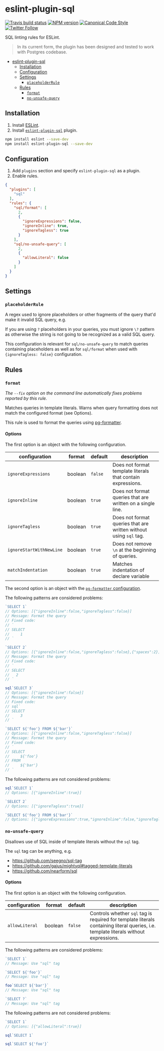 <a name="eslint-plugin-sql"></a>
# eslint-plugin-sql

[![Travis build status](http://img.shields.io/travis/gajus/eslint-plugin-sql/master.svg?style=flat-square)](https://travis-ci.org/gajus/eslint-plugin-sql)
[![NPM version](http://img.shields.io/npm/v/eslint-plugin-sql.svg?style=flat-square)](https://www.npmjs.org/package/eslint-plugin-sql)
[![Canonical Code Style](https://img.shields.io/badge/code%20style-canonical-blue.svg?style=flat-square)](https://github.com/gajus/canonical)
[![Twitter Follow](https://img.shields.io/twitter/follow/kuizinas.svg?style=social&label=Follow)](https://twitter.com/kuizinas)

SQL linting rules for ESLint.

> In its current form, the plugin has been designed and tested to work with Postgres codebase.

* [eslint-plugin-sql](#eslint-plugin-sql)
    * [Installation](#eslint-plugin-sql-installation)
    * [Configuration](#eslint-plugin-sql-configuration)
    * [Settings](#eslint-plugin-sql-settings)
        * [`placeholderRule`](#eslint-plugin-sql-settings-placeholderrule)
    * [Rules](#eslint-plugin-sql-rules)
        * [`format`](#eslint-plugin-sql-rules-format)
        * [`no-unsafe-query`](#eslint-plugin-sql-rules-no-unsafe-query)


<a name="eslint-plugin-sql-installation"></a>
## Installation

1. Install [ESLint](https://www.github.com/eslint/eslint).
1. Install [`eslint-plugin-sql`](https://github.com/gajus/eslint-plugin-sql) plugin.

<!-- -->

```sh
npm install eslint --save-dev
npm install eslint-plugin-sql --save-dev
```

<a name="eslint-plugin-sql-configuration"></a>
## Configuration

1. Add `plugins` section and specify `eslint-plugin-sql` as a plugin.
1. Enable rules.

<!-- -->

```json
{
  "plugins": [
    "sql"
  ],
  "rules": {
    "sql/format": [
      2,
      {
        "ignoreExpressions": false,
        "ignoreInline": true,
        "ignoreTagless": true
      }
    ],
    "sql/no-unsafe-query": [
      2,
      {
        "allowLiteral": false
      }
    ]
  }
}

```

<a name="eslint-plugin-sql-settings"></a>
## Settings

<a name="eslint-plugin-sql-settings-placeholderrule"></a>
### <code>placeholderRule</code>

A regex used to ignore placeholders or other fragments of the query that'd make it invalid SQL query, e.g.

If you are using `?` placeholders in your queries, you must ignore `\?` pattern as otherwise the string is not going to be recognized as a valid SQL query.

This configuration is relevant for `sql/no-unsafe-query` to match queries containing placeholders as well as for `sql/format` when used with `{ignoreTagless: false}` configuration.

<a name="eslint-plugin-sql-rules"></a>
## Rules

<!-- Rules are sorted alphabetically. -->

<a name="eslint-plugin-sql-rules-format"></a>
### <code>format</code>

_The `--fix` option on the command line automatically fixes problems reported by this rule._

Matches queries in template literals. Warns when query formatting does not match the configured format (see Options).

This rule is used to format the queries using [pg-formatter](https://github.com/gajus/pg-formatter).

<a name="eslint-plugin-sql-rules-format-options"></a>
#### Options

The first option is an object with the following configuration.

|configuration|format|default|description|
|---|---|---|---|
|`ignoreExpressions`|boolean|`false`|Does not format template literals that contain expressions.|
|`ignoreInline`|boolean|`true`|Does not format queries that are written on a single line.|
|`ignoreTagless`|boolean|`true`|Does not format queries that are written without using `sql` tag.|
|`ignoreStartWithNewLine`|boolean|`true`|Does not remove `\n` at the beginning of queries.|
|`matchIndentation`|boolean|`true`|Matches indentation of declare variable|

The second option is an object with the [`pg-formatter` configuration](https://github.com/gajus/pg-formatter#configuration).

The following patterns are considered problems:

```js
`SELECT 1`
// Options: [{"ignoreInline":false,"ignoreTagless":false}]
// Message: Format the query
// Fixed code: 
// `
// SELECT
//     1
// `

`SELECT 2`
// Options: [{"ignoreInline":false,"ignoreTagless":false},{"spaces":2}]
// Message: Format the query
// Fixed code: 
// `
// SELECT
//   2
// `

sql`SELECT 3`
// Options: [{"ignoreInline":false}]
// Message: Format the query
// Fixed code: 
// sql`
// SELECT
//     3
// `

`SELECT ${'foo'} FROM ${'bar'}`
// Options: [{"ignoreInline":false,"ignoreTagless":false}]
// Message: Format the query
// Fixed code: 
// `
// SELECT
//     ${'foo'}
// FROM
//     ${'bar'}
// `
```

The following patterns are not considered problems:

```js
sql`SELECT 1`
// Options: [{"ignoreInline":true}]

`SELECT 2`
// Options: [{"ignoreTagless":true}]

`SELECT ${'foo'} FROM ${'bar'}`
// Options: [{"ignoreExpressions":true,"ignoreInline":false,"ignoreTagless":false}]
```



<a name="eslint-plugin-sql-rules-no-unsafe-query"></a>
### <code>no-unsafe-query</code>

Disallows use of SQL inside of template literals without the `sql` tag.

The `sql` tag can be anything, e.g.

* https://github.com/seegno/sql-tag
* https://github.com/gajus/mightyql#tagged-template-literals
* https://github.com/nearform/sql

<a name="eslint-plugin-sql-rules-no-unsafe-query-options"></a>
#### Options

The first option is an object with the following configuration.

|configuration|format|default|description|
|---|---|---|---|
|`allowLiteral`|boolean|`false`|Controls whether `sql` tag is required for template literals containing literal queries, i.e. template literals without expressions.|

The following patterns are considered problems:

```js
`SELECT 1`
// Message: Use "sql" tag

`SELECT ${'foo'}`
// Message: Use "sql" tag

foo`SELECT ${'bar'}`
// Message: Use "sql" tag

`SELECT ?`
// Message: Use "sql" tag
```

The following patterns are not considered problems:

```js
`SELECT 1`
// Options: [{"allowLiteral":true}]

sql`SELECT 1`

sql`SELECT ${'foo'}`
```



